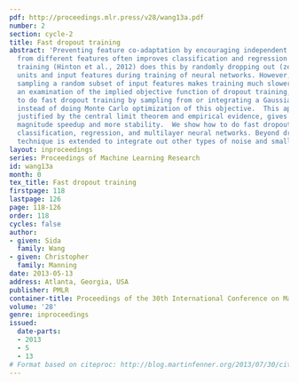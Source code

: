 ```yaml
---
pdf: http://proceedings.mlr.press/v28/wang13a.pdf
number: 2
section: cycle-2
title: Fast dropout training
abstract: 'Preventing feature co-adaptation by encouraging independent contributions
  from different features often improves classification and regression performance.  Dropout
  training (Hinton et al., 2012) does this by randomly dropping out (zeroing) hidden
  units and input features during training of neural networks. However, repeatedly
  sampling a random subset of input features makes training much slower. Based on
  an examination of the implied objective function of dropout training, we show how
  to do fast dropout training by sampling from or integrating a Gaussian approximation,
  instead of doing Monte Carlo optimization of this objective.  This approximation,
  justified by the central limit theorem and empirical evidence, gives an order of
  magnitude speedup and more stability.  We show how to do fast dropout training for
  classification, regression, and multilayer neural networks. Beyond dropout, our
  technique is extended to integrate out other types of noise and small image transformations. '
layout: inproceedings
series: Proceedings of Machine Learning Research
id: wang13a
month: 0
tex_title: Fast dropout training
firstpage: 118
lastpage: 126
page: 118-126
order: 118
cycles: false
author:
- given: Sida
  family: Wang
- given: Christopher
  family: Manning
date: 2013-05-13
address: Atlanta, Georgia, USA
publisher: PMLR
container-title: Proceedings of the 30th International Conference on Machine Learning
volume: '28'
genre: inproceedings
issued:
  date-parts:
  - 2013
  - 5
  - 13
# Format based on citeproc: http://blog.martinfenner.org/2013/07/30/citeproc-yaml-for-bibliographies/
---
```

